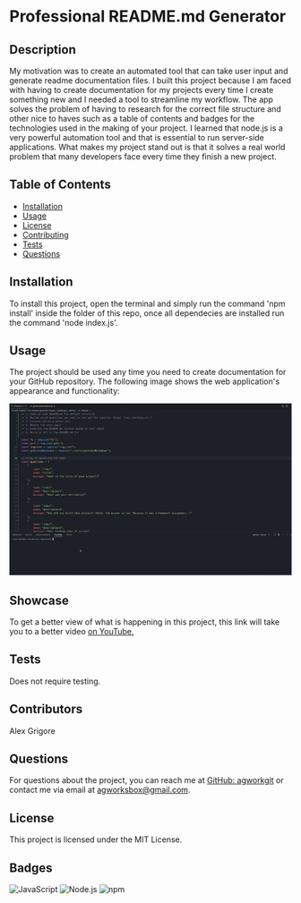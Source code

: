 # Professional README.md Generator

## Description
My motivation was to create an automated tool that can take user input and generate readme documentation files.
I built this project because I am faced with having to create documentation for my projects every time I create something new and I needed a tool to streamline my workflow.
The app solves the problem of having to research for the correct file structure and other nice to haves such as a table of contents and badges for the technologies used in the making of your project.
I learned that node.js is a very powerful automation tool and that is essential to run server-side applications.
What makes my project stand out is that it solves a real world problem that many developers face every time they finish a new project.

## Table of Contents
- [Installation](#installation)
- [Usage](#usage)
- [License](#license)
- [Contributing](#contributing)
- [Tests](#tests)
- [Questions](#questions)

## Installation
To install this project, open the terminal and simply run the command 'npm install' inside the folder of this repo, once all dependecies are installed run the command 'node index.js'.

## Usage
The project should be used any time you need to create documentation for your GitHub repository.
The following image shows the web application's appearance and functionality:

![This app is built with the use of Javascript, Node.js, NPM and the Inquirer library.](./resources/readme-demo.gif)

## Showcase
To get a better view of what is happening in this project, this link will take you to a better video [on YouTube.](https://youtu.be/s7dbWuTpbjc)

## Tests
Does not require testing.

## Contributors
Alex Grigore

## Questions
For questions about the project, you can reach me at [GitHub: agworkgit](https://github.com/agworkgit) or contact me via email at agworksbox@gmail.com.

## License
This project is licensed under the MIT License.

## Badges
![JavaScript](https://img.shields.io/badge/javascript-%23323330.svg?style=for-the-badge&logo=javascript&logoColor=%23F7DF1E)
![Node.js](https://img.shields.io/badge/node.js-%23339933.svg?style=for-the-badge&logo=node.js&logoColor=white)
![npm](https://img.shields.io/badge/npm-%23CB3837.svg?style=for-the-badge&logo=npm&logoColor=white)


